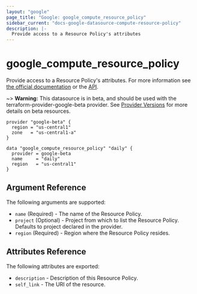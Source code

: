 ```yaml
---
layout: "google"
page_title: "Google: google_compute_resource_policy"
sidebar_current: "docs-google-datasource-compute-resource-policy"
description: |-
  Provide access to a Resource Policy's attributes
---
```


# google\_compute\_resource\_policy

Provide access to a Resource Policy's attributes. For more information see [the official documentation](https://cloud.google.com/compute/docs/disks/scheduled-snapshots) or the [API](https://cloud.google.com/compute/docs/reference/rest/beta/resourcePolicies).

~> **Warning:** This datasource is in beta, and should be used with the terraform-provider-google-beta provider.
See [Provider Versions](https://terraform.io/docs/providers/google/provider_versions.html) for more details on beta resources.

```hcl
provider "google-beta" {
  region = "us-central1"
  zone   = "us-central1-a"
}

data "google_compute_resource_policy" "daily" {
  provider = google-beta
  name     = "daily"
  region   = "us-central1"
}
```

## Argument Reference

The following arguments are supported:

* `name` (Required) - The name of the Resource Policy.
* `project` (Optional) - Project from which to list the Resource Policy. Defaults to project declared in the provider.
* `region` (Required) - Region where the Resource Policy resides.

## Attributes Reference

The following attributes are exported:

* `description` - Description of this Resource Policy.
* `self_link` - The URI of the resource.

